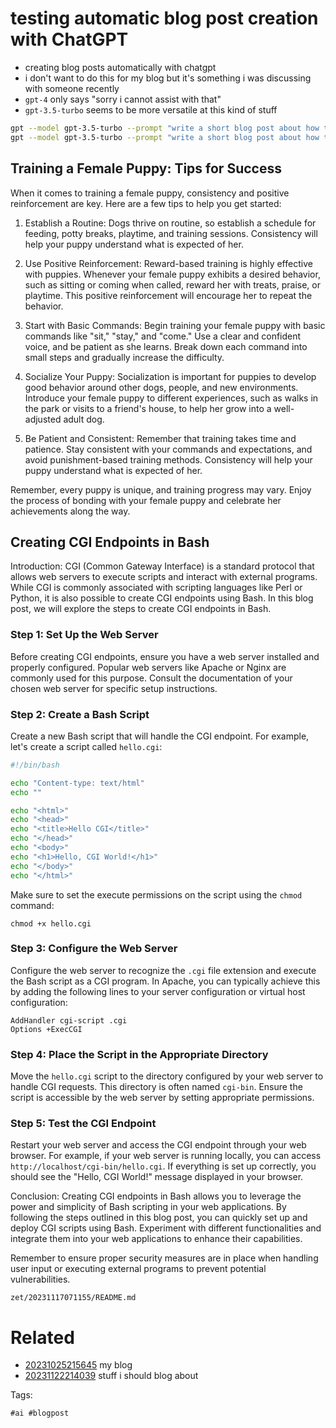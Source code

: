# testing automatic blog post creation with ChatGPT

- creating blog posts automatically with chatgpt
- i don't want to do this for my blog but it's something i was discussing with someone recently
- `gpt-4` only says "sorry i cannot assist with that"
- `gpt-3.5-turbo` seems to be more versatile at this kind of stuff

```bash
gpt --model gpt-3.5-turbo --prompt "write a short blog post about how to train a female puppy"
gpt --model gpt-3.5-turbo --prompt "write a short blog post about how to create CGI endpoints in bash"
```

## Training a Female Puppy: Tips for Success

When it comes to training a female puppy, consistency and positive reinforcement are key. Here are a few tips to help you get started:

1. Establish a Routine: Dogs thrive on routine, so establish a schedule for feeding, potty breaks, playtime, and training sessions. Consistency will help your puppy understand what is expected of her.

2. Use Positive Reinforcement: Reward-based training is highly effective with puppies. Whenever your female puppy exhibits a desired behavior, such as sitting or coming when called, reward her with treats, praise, or playtime. This positive reinforcement will encourage her to repeat the behavior.

3. Start with Basic Commands: Begin training your female puppy with basic commands like "sit," "stay," and "come." Use a clear and confident voice, and be patient as she learns. Break down each command into small steps and gradually increase the difficulty.

4. Socialize Your Puppy: Socialization is important for puppies to develop good behavior around other dogs, people, and new environments. Introduce your female puppy to different experiences, such as walks in the park or visits to a friend's house, to help her grow into a well-adjusted adult dog.

5. Be Patient and Consistent: Remember that training takes time and patience. Stay consistent with your commands and expectations, and avoid punishment-based training methods. Consistency will help your puppy understand what is expected of her.

Remember, every puppy is unique, and training progress may vary. Enjoy the process of bonding with your female puppy and celebrate her achievements along the way.

## Creating CGI Endpoints in Bash

Introduction:
CGI (Common Gateway Interface) is a standard protocol that allows web servers to execute scripts and interact with external programs. While CGI is commonly associated with scripting languages like Perl or Python, it is also possible to create CGI endpoints using Bash. In this blog post, we will explore the steps to create CGI endpoints in Bash.

### Step 1: Set Up the Web Server
Before creating CGI endpoints, ensure you have a web server installed and properly configured. Popular web servers like Apache or Nginx are commonly used for this purpose. Consult the documentation of your chosen web server for specific setup instructions.

### Step 2: Create a Bash Script
Create a new Bash script that will handle the CGI endpoint. For example, let's create a script called `hello.cgi`:

```bash
#!/bin/bash

echo "Content-type: text/html"
echo ""

echo "<html>"
echo "<head>"
echo "<title>Hello CGI</title>"
echo "</head>"
echo "<body>"
echo "<h1>Hello, CGI World!</h1>"
echo "</body>"
echo "</html>"
```

Make sure to set the execute permissions on the script using the `chmod` command:

```
chmod +x hello.cgi
```

### Step 3: Configure the Web Server
Configure the web server to recognize the `.cgi` file extension and execute the Bash script as a CGI program. In Apache, you can typically achieve this by adding the following lines to your server configuration or virtual host configuration:

```apacheconf
AddHandler cgi-script .cgi
Options +ExecCGI
```

### Step 4: Place the Script in the Appropriate Directory
Move the `hello.cgi` script to the directory configured by your web server to handle CGI requests. This directory is often named `cgi-bin`. Ensure the script is accessible by the web server by setting appropriate permissions.

### Step 5: Test the CGI Endpoint
Restart your web server and access the CGI endpoint through your web browser. For example, if your web server is running locally, you can access `http://localhost/cgi-bin/hello.cgi`. If everything is set up correctly, you should see the "Hello, CGI World!" message displayed in your browser.

Conclusion:
Creating CGI endpoints in Bash allows you to leverage the power and simplicity of Bash scripting in your web applications. By following the steps outlined in this blog post, you can quickly set up and deploy CGI scripts using Bash. Experiment with different functionalities and integrate them into your web applications to enhance their capabilities.

Remember to ensure proper security measures are in place when handling user input or executing external programs to prevent potential vulnerabilities.

` zet/20231117071155/README.md `

# Related

- [20231025215645](/zet/20231025215645/README.md) my blog
- [20231122214039](/zet/20231122214039/README.md) stuff i should blog about

Tags:

    #ai #blogpost
